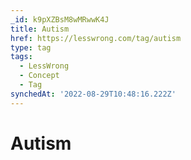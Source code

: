 ```yaml
---
_id: k9pXZBsM8wMRwwK4J
title: Autism
href: https://lesswrong.com/tag/autism
type: tag
tags:
  - LessWrong
  - Concept
  - Tag
synchedAt: '2022-08-29T10:48:16.222Z'
---
```

# Autism

